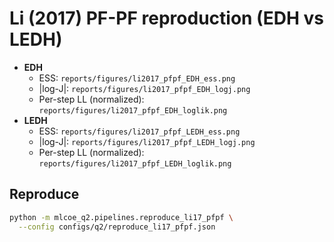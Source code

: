 # Li (2017) PF-PF reproduction (EDH vs LEDH)

- **EDH**
  - ESS: `reports/figures/li2017_pfpf_EDH_ess.png`
  - |log-J|: `reports/figures/li2017_pfpf_EDH_logj.png`
  - Per-step LL (normalized): `reports/figures/li2017_pfpf_EDH_loglik.png`
- **LEDH**
  - ESS: `reports/figures/li2017_pfpf_LEDH_ess.png`
  - |log-J|: `reports/figures/li2017_pfpf_LEDH_logj.png`
  - Per-step LL (normalized): `reports/figures/li2017_pfpf_LEDH_loglik.png`

## Reproduce

```bash
python -m mlcoe_q2.pipelines.reproduce_li17_pfpf \
  --config configs/q2/reproduce_li17_pfpf.json
```
